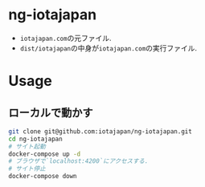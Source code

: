 # ng-iotajapan
- `iotajapan.com`の元ファイル.
- `dist/iotajapan`の中身が`iotajapan.com`の実行ファイル.

# Usage
## ローカルで動かす
```bash
git clone git@github.com:iotajapan/ng-iotajapan.git
cd ng-iotajapan
# サイト起動
docker-compose up -d
# ブラウザで`localhost:4200`にアクセスする.
# サイト停止
docker-compose down
```
